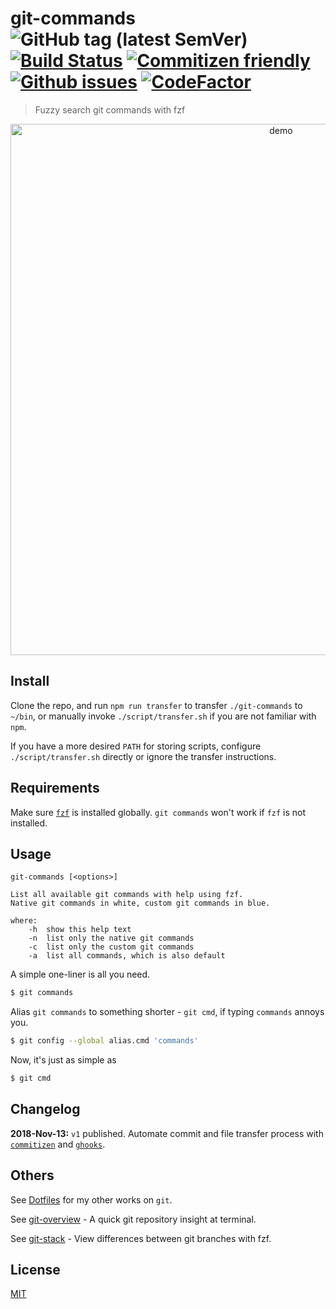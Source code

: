 # git-commands &nbsp;&nbsp; ![GitHub tag (latest SemVer)](https://img.shields.io/github/tag/hankchanocd/git-commands.svg) [![Build Status](https://travis-ci.org/hankchanocd/git-commands.svg?branch=master)](https://travis-ci.org/hankchanocd/git-commands) [![Commitizen friendly](https://img.shields.io/badge/commitizen-friendly-brightgreen.svg)](http://commitizen.github.io/cz-cli/) [![Github issues](https://img.shields.io/github/issues/hankchanocd/git-commands.svg)](https://github.com/hankchanocd/git-commands/issues) [![CodeFactor](https://www.codefactor.io/repository/github/hankchanocd/git-commands/badge)](https://www.codefactor.io/repository/github/hankchanocd/git-commands)

> Fuzzy search git commands with fzf

<p align="center">
<img alt="demo" width="850" src="https://github.com/hankchanocd/git-commands/blob/master/images/demo.png" />
</p>

## Install

Clone the repo, and run `npm run transfer` to transfer `./git-commands` to `~/bin`, or manually invoke `./script/transfer.sh` if you are not familiar with `npm`.

If you have a more desired `PATH` for storing scripts, configure `./script/transfer.sh` directly or ignore the transfer instructions.

## Requirements

Make sure [`fzf`](https://github.com/junegunn/fzf) is installed globally. `git commands` won't work if `fzf` is not installed.

## Usage

```
git-commands [<options>]

List all available git commands with help using fzf.
Native git commands in white, custom git commands in blue.

where:
	-h  show this help text
	-n  list only the native git commands
	-c  list only the custom git commands
	-a  list all commands, which is also default
```

A simple one-liner is all you need.

```bash
$ git commands
```

Alias `git commands` to something shorter - `git cmd`, if typing `commands` annoys you.

```bash
$ git config --global alias.cmd 'commands'
```

Now, it's just as simple as

```bash
$ git cmd
```

## Changelog

**2018-Nov-13:** `v1` published. Automate commit and file transfer process with [`commitizen`](http://commitizen.github.io/cz-cli/) and [`ghooks`](https://github.com/ghooks-org/ghooks).

## Others

See [Dotfiles](https://gitlab.com/hankchanocd/dotfiles) for my other works on `git`.

See [git-overview](https://github.com/hankchanocd/git-overview) - A quick git repository insight at terminal.

See [git-stack](https://github.com/hankchanocd/git-stack) - View differences between git branches with fzf.

## License

[MIT](./LICENSE)
